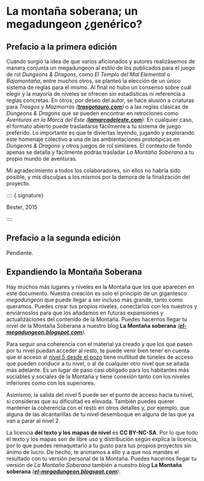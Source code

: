 # La montaña soberana; un megadungeon ¿genérico?

## Prefacio a la primera edición

Cuando surgió la idea de que varios aficionados y autores realizásemos de manera conjunta un megadungeon al estilo de los publicados para el juego de rol *Dungeons & Dragons*, como *El Templo del Mal Elemental* o *Bajomontaña*, entre muchos otros, se planteó la elección de un único sistema de reglas para el mismo. Al final no hubo un consenso sobre cuál elegir y la mayoría de niveles se ofrecen sin estadísticas ni referencia a reglas concretas. En otros, por deseo del autor, se hace alusión a criaturas para *Trasgos y Mazmorras* *([**trasgotauro.com**](http://trasgotauro.com/rollplay/))* o a las reglas clásicas de *Dungeons & Dragons* que se pueden encontrar en retroclones como *Aventuras en la Marca del Este* *([**lamarcadeleste.com**](http://www.lamarcadeleste.com/))*. En cualquier caso, el formato abierto puede trasladarse fácilmente a tu sistema de juego preferido. Lo importante es que te diviertas leyendo, jugando y explorando este homenaje colectivo a una de las ambientaciones prototípicas en *Dungeons & Dragons* y otros juegos de rol similares. El contexto de fondo apenas se detalla y fácilmente podrás trasladar *La Montaña Soberana* a tu propio mundo de aventuras.

Mi agradecimiento a todos los colaboradores, sin ellos no habría sido posible, y mis disculpas a los mismos por la demora de la finalización del proyecto.

:::: {.signature}

Bester, 2015

::::

## Prefacio a la segunda edición

Pendiente.

## Expandiendo la Montaña Soberana

Hay muchos más lugares y niveles en la Montaña que los que aparecen en este documento. Nuestra creación es solo el principio de un gigantesco *megadungeon* que puede llegar a ser incluso más grande, tanto como queramos. Puedes crear tus propios niveles, conectarlos con los nuestros y enviárnoslos para que los añadamos en futuras expansiones y actualizaciones del contenido de la Montaña. Puedes hacernos llegar tu nivel de la Montaña Soberana a nuestro blog **La Montaña soberana** *([**el-megadungeon.blogspot.com**](https://el-megadungeon.blogspot.com))*.

Para seguir una coherencia con el material ya creado y que los que pasen por tu nivel puedan acceder al resto, te puede venir bien tener en cuenta que el acceso al [nivel 5 desde el pozo](./10-nivel-05.md) tiene multitud de túneles de acceso que pueden conducir a tu nivel, o al de cualquier otro nivel que se añada más adelante. Es un lugar de paso casi obligado para los habitantes más sociables y sociales de la Montaña y tiene conexión tanto con los niveles inferiores como con los superiores.

Asimismo, la salida del nivel 5 puede ser el punto de acceso hacia tu nivel, si consideras que su dificultad es elevada. También puedes querer mantener la coherencia con el resto en otros detalles y, por ejemplo, que alguna de las alcantarillas de tu nivel desemboque en alguna de las que ya van a parar al nivel 2.

La licencia **del texto y los mapas de nivel** es **CC BY-NC-SA**. Por lo que todo el texto y los mapas son de libre uso y distribución según explica la licencia, por lo que puedes remaquetarlo a tu gusto para tus propios proyectos sin ánimo de lucro. De hecho, te animamos a ello y a que nos mandes el resultado con tu versión personal de la Montaña. Puedes hacernos llegar tu versión de *La Montaña Soberana* también a nuestro blog **La Montaña soberana** *([**el-megadungeon.blogspot.com**](https://el-megadungeon.blogspot.com))*.
